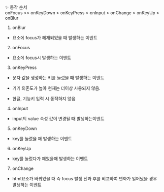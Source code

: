✨ 동작 순서  
onFocus >> onKeyDown > onKeyPress > onInput > onChange > onKeyUp > onBlur

1. onBlur

- 요소에 focus가 헤재되었을 때 발생하는 이벤트

2. onFocus

- 요소에 focus시 발생하는 이벤트

3. onKeyPress

- 문자 값을 생성하는 키를 눌렀을 때 발생하는 이벤트

- 기기 의존도가 높아 현재는 더이상 사용되지 않음.

- 한글, 기능키 입력 시 동작하지 않음

4. onInput

- input의 value 속성 값이 변경될 때 발생하는이벤트

5. onKeyDown

- key를 눌렀을 때 발생하는 이벤트

6. onKeyUp

- key를 눌렀다가 떼었을때 발생하는 이벤트

7. onChange

- html요소가 바뀌었을 때 즉 focus 발생 전과 후를 비교하여 변화가 일어났을 경우 발생하는 이벤트
